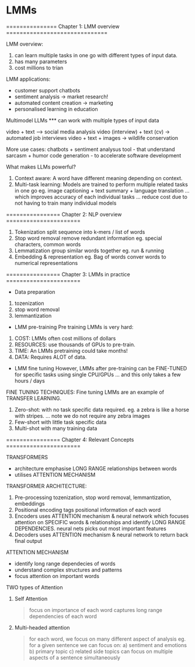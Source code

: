 # LMMs

=============== Chapter 1: LMM overview ==============================

LMM overview:
1. can learn multiple tasks in one go with different types of input data.
2. has many parameters
3. cost millions to trian

LMM applications:
- customer support chatbots
- sentiment analysis -> market research!
- automated content creation -> marketing
- personalised learning in education


Multimodel LLMs
*** can work with multiple types of input data

video + text --> social media analysis
video (interview) + text (cv) -> automated job interviews
video + text + images -> wildlife conservation

More use cases:
chatbots + sentiment analysus tool - that understand sarcasm + humor
code generation - to accelerate software development



What makes LLMs powerful?
1. Context aware:
A word have different meaning depending on context.
2. Multi-task learning:
Models are trained to perform multiple related tasks in one go
eg. image captioning + text summary + language translation
... which improves accuracy of each individual tasks
... reduce cost due to not having to train many individual models



================ Chapter 2: NLP overview ======================

1. Tokenization
   split sequence into k-mers / list of words
2. Stop word removal
   remove redundant information eg. special characters, common words
3. Lemmatization
   group similar words together eg. run & running
4. Embedding & representation eg. Bag of words
   conver words to numerical representations

================ Chapter 3: LMMs in practice ======================

* Data preparation
1. tozenization
2. stop word removal
3. lemmantization

* LMM pre-training
Pre training LMMs is very hard:
1. COST: LMMs often cost millions of dollars
2. RESOURCES: use thousands of GPUs to pre-train.
3. TIME: An LMMs pretraining could take months!
4. DATA: Requires ALOT of data.

* LMM fine tuning
However, LMMs after pre-training can be FINE-TUNED for specific tasks
using single CPU/GPUs ... and this only takes a few hours / days

FINE TUNING TECHNIQUES:
Fine tuning LMMs are an example of TRANSFER LEARNING.
1. Zero-shot:
   with no task specific data required.
   eg. a zebra is like a horse with stripes.
   ... note we do not require any zebra images
2. Few-short
   with little task specific data
3. Multi-shot
   with many training data




================ Chapter 4: Relevant Concepts ======================

TRANSFORMERS
- architecture emphasise LONG RANGE relationships between words
- utilises ATTENTION MECHANISM

TRANSFORMER ARCHITECTURE:
1. Pre-processing
   tozenization, stop word removal, lemmantization, embeddings
2. Positional encoding
   tags positional information of each word
3. Encoders
   uses ATTENTION mechanism & neural network
   which focuses attention on SPECIFIC words & relationships
   and identify LONG RANGE DEPENDENCIES.
   neural nets picks out most important features
4. Decoders
   uses ATTENTION mechanism & neural network
   to return back final output

ATTENTION MECHANISM
- identify long range dependecies of words
- understand complex structures and patterns
- focus attention on important words

TWO types of Attention
1. Self Attention
   > focus on importance of each word
   > captures long range dependencies of each word
2. Multi-headed attention
   > for each word, we focus on many different aspect of analysis
   eg. for a given sentence we can focus on:
       a) sentiment and emotions
       b) primary topic
       c) related side topics
   > can focus on multiple aspects of a sentence simultaneously
